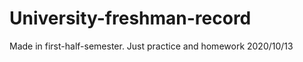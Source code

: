 # University-freshman-record
Made in first-half-semester.
Just practice and homework
                              2020/10/13

